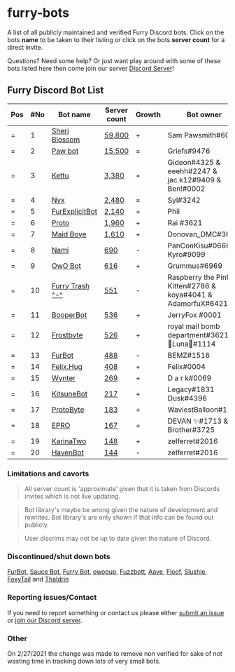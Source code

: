 # furry-bots

A list of all publicly maintained and verified Furry Discord bots. Click on the bots **name** to be taken to their listing or click on the bots **server count** for a direct  invite.

Questions? Need some help? Or just want play around with some of these bots listed here then come join our server [Discord Server](https://discord.gg/c4q5GMN2n4)!



## Furry Discord Bot List

| Pos | #No | Bot name | Server count | Growth | Bot owner | Bot lib
| --- | --- | -------- | -------------| ----- | ----------- | ---------- |
| = | 1 | [Sheri Blossom](https://discord.bots.gg/bots/346702890368368640) | [59,800](https://discord.com/oauth2/authorize?client_id=346702890368368640&scope=applications.commands%20bot) | + | Sam Pawsmith#6015 | Discord.py
| = | 2 | [Paw bot](https://discord.bots.gg/bots/663823539672973353) | [15,500](https://discord.com/oauth2/authorize?client_id=663823539672973353&scope=applications.commands%20bot) | = | Griefs#9476 | Discord.js
| = | 3 | [Kettu](https://discord.bots.gg/bots/667131062941384757) | [3,380](https://discord.com/oauth2/authorize?client_id=667131062941384757&scope=applications.commands%20bot) | + | Gideon#4325 & eeehh#2247 & jac.k12#9409 & Ben!#0002 | Discord.js
| = | 4 | [Nyx](https://discord.bots.gg/bots/600206352916414464) | [2,480](https://discord.com/oauth2/authorize?client_id=600206352916414464&scope=applications.commands%20bot) | = | Syl#3242 | Eris
| = | 5 | [FurExplicitBot](https://discord.bots.gg/bots/534828939198070824) | [2,140](https://discord.com/oauth2/authorize?=&client_id=534828939198070824&scope=applications.commands%20bot) | + | Phil | Flipper#3621 | Discord.js
| = | 6 | [Proto](https://discord.bots.gg/bots/724601984241369100) | [1,960](https://discord.com/oauth2/authorize?client_id=724601984241369100&scope=applications.commands%20bot) | + | Rai #3621 | Discord.net
| = | 7 | [Maid Boye](https://top.gg/bot/879918811791388705) | [1,610](https://discord.com/oauth2/authorize?client_id=879918811791388705&scope=applications.commands%20bot) | + | Donovan_DMC#3621 | Eris
| = | 8 | [Nami](https://top.gg/bot/747612596982513724) | [690](https://discord.com/oauth2/authorize?client_id=747612596982513724&scope=applications.commands%20bot) | - | PanConKisu#0666 Kyro#9099 | Unknown
| = | 9 | [OwO Bot](https://top.gg/bot/517201738646945803) | [616](https://discord.com/oauth2/authorize?client_id=517201738646945803&scope=applications.commands%20bot) | + | Grummus#6969 | Unknown
| = | 10 | [Furry Trash ^-^](https://top.gg/bot/417900655601254420) | [551](https://discord.com/oauth2/authorize?client_id=417900655601254420&scope=applications.commands%20bot) | - | Raspberry the Pink Kitten#2786 & koya#4041 & AdamorfuX#6421 | Discord.py
| = | 11 | [BooperBot](https://discord.bots.gg/bots/759083323275608096) | [536](https://discord.com/oauth2/authorize?client_id=759083323275608096&scope=applications.commands%20bot) | + | JerryFox #0001 | Discord.js
| = | 12 | [Frostbyte](https://top.gg/bot/732233716604076075) | [526](https://discord.com/oauth2/authorize?client_id=732233716604076075&scope=applications.commands%20bot) | + | royal mail bomb department#3621 & 🌸Luna🌸#1114 | Discord.py
| = | 13 | [FurBot](https://top.gg/bot/716259432878702633) | [488](https://discord.com/oauth2/authorize?client_id=716259432878702633&scope=applications.commands%20bot) | - | BEMZ#1516 | Discord.py
| = | 14 | [Felix.Hug](https://top.gg/bot/950449870647492658) | [408](https://discord.com/oauth2/authorize?client_id=950449870647492658&scope=applications.commands%20bot) | + | Felix#0004 | Discord.py
| = | 15 | [Wynter](https://discords.com/bots/bot/548269826020343809) | [269](https://discord.com/oauth2/authorize?client_id=548269826020343809&scope=applications.commands%20bot) | + | D a r k#0069 | Discord.js
| = | 16 | [KitsuneBot](https://discord.bots.gg/bots/738229595626668102) | [217](https://discord.com/oauth2/authorize?client_id=738229595626668102&scope=applications.commands%20bot) | + | Legacy#1831 Dusk#4396 | Unknown
| = | 17 | [ProtoByte](https://top.gg/bot/877347193328111666) | [183](https://discord.com/oauth2/authorize?client_id=877347193328111666&scope=applications.commands%20bot) | + | WaviestBalloon#1961 | Discord.js
| = | 18 | [EPRO](https://top.gg/bot/823554361397215294) | [167](https://discord.com/oauth2/authorize?client_id=823554361397215294&scope=applications.commands%20bot) | + | DEVAN ✨#1713 & Brother#3725 | Discord.js
| = | 19 | [KarinaTwo](https://top.gg/bot/793530706319114261) | [148](https://discord.com/oauth2/authorize?client_id=793530706319114261&scope=applications.commands%20bot) | + | zelferret#2016 | Discord.js
| = | 20 | [HavenBot](https://top.gg/bot/688494367807111234) | [144](https://discord.com/oauth2/authorize?client_id=688494367807111234&scope=applications.commands%20bot) | - | zelferret#2016 | Discord.js


### Limitations and cavorts

> All server count is 'approximate' given that it is taken from Discords invites which is not live updating.

> Bot library's maybe be wrong given the nature of development and rewrites. Bot library's are only shown if that info can be found out publicly.

> User discrims may not be up to date given the nature of Discord.

### Discontinued/shut down bots

[FurBot](https://discord.com/oauth2/authorize?client_id=174176308396425217&scope=applications.commands%20bot), [Sauce Bot](https://discord.com/oauth2/authorize?client_id=730158145489338409&scope=applications.commands%20bot), [Furry Bot](https://discord.com/oauth2/authorize?client_id=398251412246495233&scope=applications.commands%20bot), [owopup](https://discord.com/oauth2/authorize?client_id=365255872181567489&scope=applications.commands%20bot), [Fuzzbott](https://discord.com/oauth2/authorize?client_id=730633518992064514&scope=applications.commands%20bot), [Aave](https://discord.com/oauth2/authorize?client_id=486185195989368852&scope=applications.commands%20bot), [Floof](https://discord.com/oauth2/authorize?client_id=780116896775274538&scope=applications.commands%20bot), [Slushie](https://discord.com/oauth2/authorize?client_id=670786019037020188&scope=applications.commands%20bot), [FoxyTail](https://discord.com/oauth2/authorize?client_id=716682147749953616&scope=applications.commands%20bot) and [Thaldrin](https://discord.com/oauth2/authorize?client_id=434662676547764244&scope=applications.commands%20bot)

### Reporting issues/Contact

If you need to report something or contact us please either [submit an issue](https://github.com/Gideon-foxo/furry-bots/issues/new) or [join our Discord server](https://discord.gg/c4q5GMN2n4).

### Other

On 2/27/2021 the change was made to remove non verified for sake of not wasting time in tracking down lots of very small bots.
